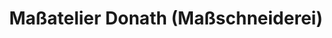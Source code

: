 ---
title: "Maßatelier Donath (Maßschneiderei)"
url: /dresden/massatelier-donath-massschneiderei/
shop: Kleidung
---